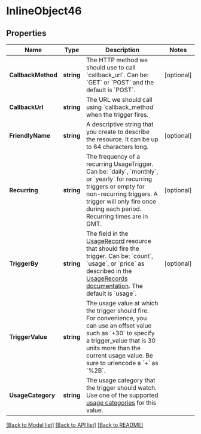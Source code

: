 # InlineObject46

## Properties

Name | Type | Description | Notes
------------ | ------------- | ------------- | -------------
**CallbackMethod** | **string** | The HTTP method we should use to call &#x60;callback_url&#x60;. Can be: &#x60;GET&#x60; or &#x60;POST&#x60; and the default is &#x60;POST&#x60;. | [optional] 
**CallbackUrl** | **string** | The URL we should call using &#x60;callback_method&#x60; when the trigger fires. | 
**FriendlyName** | **string** | A descriptive string that you create to describe the resource. It can be up to 64 characters long. | [optional] 
**Recurring** | **string** | The frequency of a recurring UsageTrigger.  Can be: &#x60;daily&#x60;, &#x60;monthly&#x60;, or &#x60;yearly&#x60; for recurring triggers or empty for non-recurring triggers. A trigger will only fire once during each period. Recurring times are in GMT. | [optional] 
**TriggerBy** | **string** | The field in the [UsageRecord](https://www.twilio.com/docs/usage/api/usage-record) resource that should fire the trigger.  Can be: &#x60;count&#x60;, &#x60;usage&#x60;, or &#x60;price&#x60; as described in the [UsageRecords documentation](https://www.twilio.com/docs/usage/api/usage-record#usage-count-price).  The default is &#x60;usage&#x60;. | [optional] 
**TriggerValue** | **string** | The usage value at which the trigger should fire.  For convenience, you can use an offset value such as &#x60;+30&#x60; to specify a trigger_value that is 30 units more than the current usage value. Be sure to urlencode a &#x60;+&#x60; as &#x60;%2B&#x60;. | 
**UsageCategory** | **string** | The usage category that the trigger should watch.  Use one of the supported [usage categories](https://www.twilio.com/docs/usage/api/usage-record#usage-categories) for this value. | 

[[Back to Model list]](../README.md#documentation-for-models) [[Back to API list]](../README.md#documentation-for-api-endpoints) [[Back to README]](../README.md)



